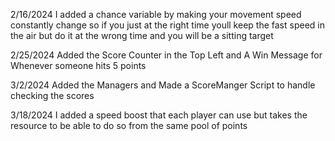 2/16/2024
I added a chance variable by making your movement speed constantly change so if you just at the right time youll keep the fast speed in the air but do it at the wrong time and you will be a sitting target

2/25/2024
Added the Score Counter in the Top Left and A Win Message for Whenever someone hits 5 points

3/2/2024 
Added the Managers and Made a ScoreManger Script to handle checking the scores

3/18/2024
I added a speed boost that each player can use but takes the resource to be able to do so
from the same pool of points
